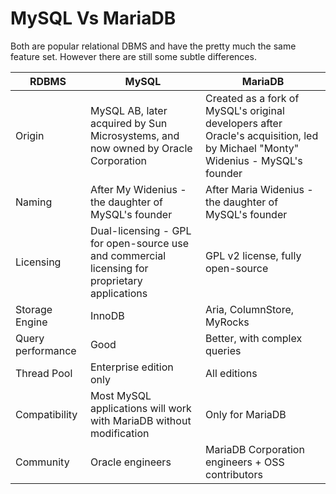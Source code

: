 # MySQL Vs MariaDB

<!-- tl;dr starts -->

Both are popular relational DBMS and have the pretty much the same feature set. However there are still some subtle differences.

<!-- tl;dr ends -->

<!-- prettier-ignore -->
| RDBMS | MySQL | MariaDB |
| --- | --- | --- |
| Origin | MySQL AB, later acquired by Sun Microsystems, and now owned by Oracle Corporation | Created as a fork of MySQL's original developers after Oracle's acquisition, led by Michael "Monty" Widenius - MySQL's founder|
| Naming | After My Widenius - the daughter of MySQL's founder | After Maria Widenius - the daughter of MySQL's founder |
| Licensing | Dual-licensing - GPL for open-source use and commercial licensing for proprietary applications | GPL v2 license, fully open-source |
| Storage Engine | InnoDB | Aria, ColumnStore, MyRocks |
| Query performance | Good | Better, with complex queries |
| Thread Pool | Enterprise edition only | All editions |
| Compatibility | Most MySQL applications will work with MariaDB without modification | Only for MariaDB |
| Community | Oracle engineers | MariaDB Corporation engineers + OSS contributors |
